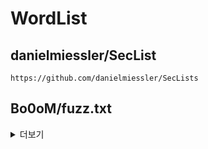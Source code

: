 # WordList

## danielmiessler/SecList

```
https://github.com/danielmiessler/SecLists
```

## Bo0oM/fuzz.txt


<details>
<summary>더보기</summary>

<!--summary 아래 빈칸 공백 두고 내용을 적는공간-->
자세한 내용은 더보기 버튼으로 가려둘 수 있음

</details>
